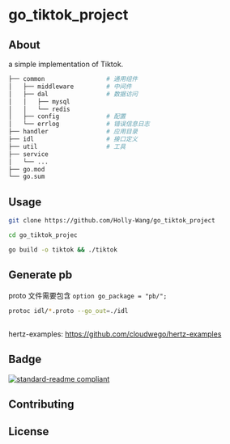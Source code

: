 # go_tiktok_project

## About

a simple implementation of Tiktok.

```bash
├── common                 # 通用组件
│   ├── middleware         # 中间件
│   ├── dal                # 数据访问
│   │   ├── mysql          
│   │   └── redis          
│   ├── config             # 配置
│   └── errlog             # 错误信息日志
├── handler                # 应用目录
├── idl                    # 接口定义
├── util                   # 工具
├── service
│   └── ...           
├── go.mod
└── go.sum     
```

## Usage

``` bash
git clone https://github.com/Holly-Wang/go_tiktok_project

cd go_tiktok_projec

go build -o tiktok && ./tiktok
```


## Generate pb

proto 文件需要包含 `option go_package = "pb/";`

``` bash
protoc idl/*.proto --go_out=./idl
```

## 

hertz-examples: https://github.com/cloudwego/hertz-examples

## Badge

[![standard-readme compliant](https://img.shields.io/badge/readme%20style-standard-brightgreen.svg?style=flat-square)](https://github.com/RichardLitt/standard-readme)

## Contributing

## License

